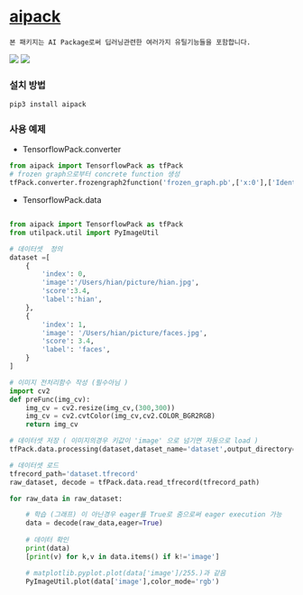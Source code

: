 # [aipack](https://github.com/heewinkim/aipack)
    본 패키지는 AI Package로써 딥러닝관련한 여러가지 유틸기능들을 포함합니다.

![](https://img.shields.io/badge/python-3.6.1-blue)
![](https://img.shields.io/badge/tensorflow-2.0.0-orange)


### 설치 방법

```sh
pip3 install aipack
```

### 사용 예제

- TensorflowPack.converter

```python
from aipack import TensorflowPack as tfPack
# frozen graph으로부터 concrete function 생성
tfPack.converter.frozengraph2function('frozen_graph.pb',['x:0'],['Identity:0'],True)
```

- TensorflowPack.data
```python

from aipack import TensorflowPack as tfPack
from utilpack.util import PyImageUtil

# 데이터셋  정의 
dataset =[
    {
        'index': 0,
        'image':'/Users/hian/picture/hian.jpg',
        'score':3.4,
        'label':'hian',
    },
    {
        'index': 1,
        'image': '/Users/hian/picture/faces.jpg',
        'score': 3.4,
        'label': 'faces',
    }
]

# 이미지 전처리함수 작성 (필수아님 )
import cv2
def preFunc(img_cv):
    img_cv = cv2.resize(img_cv,(300,300))
    img_cv = cv2.cvtColor(img_cv,cv2.COLOR_BGR2RGB)
    return img_cv

# 데이터셋 저장 ( 이미지의경우 키값이 'image' 으로 넘기면 자동으로 load )
tfPack.data.processing(dataset,dataset_name='dataset',output_directory='.', preprocessFunc=preFunc)

# 데이터셋 로드
tfrecord_path='dataset.tfrecord'
raw_dataset, decode = tfPack.data.read_tfrecord(tfrecord_path)

for raw_data in raw_dataset:

    # 학습 (그래프) 이 아닌경우 eager를 True로 줌으로써 eager execution 가능
    data = decode(raw_data,eager=True)
    
    # 데이터 확인
    print(data)
    [print(v) for k,v in data.items() if k!='image']

    # matplotlib.pyplot.plot(data['image']/255.)과 같음
    PyImageUtil.plot(data['image'],color_mode='rgb')
```

